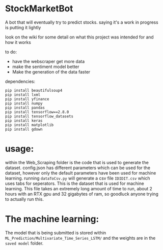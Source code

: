 # StockMarketBot
 A bot that will eventually try to predict stocks.
 saying it's a work in progress is putting it lightly

look on the wiki for some detail on what this project was intended for and how it works

to do:
  - have the webscraper get more data
  - make the sentiment model better
  - Make the generation of the data faster

dependencies:
```
pip install beautifulsoup4
pip install lxml
pip install yfinance
pip install numpy
pip install pandas
pip install tensorflow==2.8.0
pip install tensorflow_datasets
pip install keras
pip install matplotlib
pip install gdown
```

# usage:
  within the Web_Scraping folder is the code that is used to generate the dataset. config.json has different parameters which can be used for the dataset, however only the default parameters have been used for machine learning. running `dataToCsv.py` will generate a csv file `IDIDIT.csv` which uses tabs for seperators. This is the dataset that is used for machine learning. This file takes an extremely long amount of time to run, about 2 hours with an RTX gpu and 32 gigabytes of ram, so goodluck anyone trying to actually run this. 

# The machine learning:
  The model that is being submitted is stored within `ML_Prediction/Multivariate_Time_Series_LSTM/` and the weights are in the `saved model` folder.
